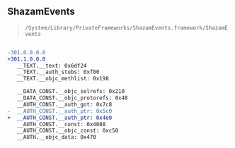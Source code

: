 ## ShazamEvents

> `/System/Library/PrivateFrameworks/ShazamEvents.framework/ShazamEvents`

```diff

-301.0.0.0.0
+301.1.0.0.0
   __TEXT.__text: 0x6df24
   __TEXT.__auth_stubs: 0xf80
   __TEXT.__objc_methlist: 0x198

   __DATA_CONST.__objc_selrefs: 0x210
   __DATA_CONST.__objc_protorefs: 0x48
   __AUTH_CONST.__auth_got: 0x7c8
-  __AUTH_CONST.__auth_ptr: 0x5c0
+  __AUTH_CONST.__auth_ptr: 0x4e0
   __AUTH_CONST.__const: 0x4088
   __AUTH_CONST.__objc_const: 0xc50
   __AUTH.__objc_data: 0x470

```
